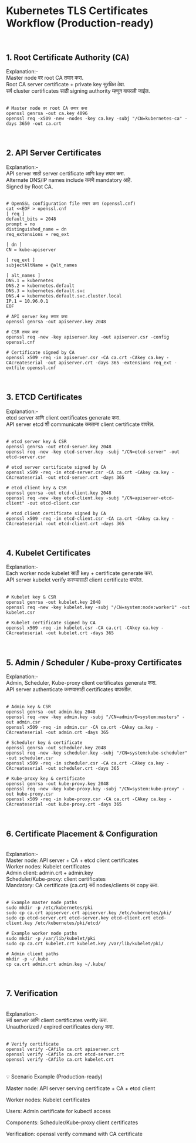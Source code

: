<h1>Kubernetes TLS Certificates Workflow (Production-ready)<br><br></h1>


<h2>1. Root Certificate Authority (CA)<br></h2>
Explanation:-<br>
Master node वर root CA तयार करा.<br>
Root CA server certificate + private key सुरक्षित ठेवा.<br>
सर्व cluster certificates साठी signing authority म्हणून वापरली जाईल.<br><br>

```
# Master node वर root CA तयार करा
openssl genrsa -out ca.key 4096
openssl req -x509 -new -nodes -key ca.key -subj "/CN=kubernetes-ca" -days 3650 -out ca.crt
```
<br>

<h2>2. API Server Certificates<br></h2>
Explanation:-<br>
API server साठी server certificate आणि key तयार करा.<br>
Alternate DNS/IP names include करणे mandatory आहे.<br>
Signed by Root CA.<br><br>

```
# OpenSSL configuration file तयार करा (openssl.cnf)
cat <<EOF > openssl.cnf
[ req ]
default_bits = 2048
prompt = no
distinguished_name = dn
req_extensions = req_ext

[ dn ]
CN = kube-apiserver

[ req_ext ]
subjectAltName = @alt_names

[ alt_names ]
DNS.1 = kubernetes
DNS.2 = kubernetes.default
DNS.3 = kubernetes.default.svc
DNS.4 = kubernetes.default.svc.cluster.local
IP.1 = 10.96.0.1
EOF

# API server key तयार करा
openssl genrsa -out apiserver.key 2048

# CSR तयार करा
openssl req -new -key apiserver.key -out apiserver.csr -config openssl.cnf

# Certificate signed by CA
openssl x509 -req -in apiserver.csr -CA ca.crt -CAkey ca.key -CAcreateserial -out apiserver.crt -days 365 -extensions req_ext -extfile openssl.cnf
```
<br>


<h2>3. ETCD Certificates<br></h2>
Explanation:-<br>
etcd server आणि client certificates generate करा.<br>
API server etcd शी communicate करताना client certificate वापरेल.<br><br>

```
# etcd server key & CSR
openssl genrsa -out etcd-server.key 2048
openssl req -new -key etcd-server.key -subj "/CN=etcd-server" -out etcd-server.csr

# etcd server certificate signed by CA
openssl x509 -req -in etcd-server.csr -CA ca.crt -CAkey ca.key -CAcreateserial -out etcd-server.crt -days 365

# etcd client key & CSR
openssl genrsa -out etcd-client.key 2048
openssl req -new -key etcd-client.key -subj "/CN=apiserver-etcd-client" -out etcd-client.csr

# etcd client certificate signed by CA
openssl x509 -req -in etcd-client.csr -CA ca.crt -CAkey ca.key -CAcreateserial -out etcd-client.crt -days 365
```
<br>

<h2>4. Kubelet Certificates<br></h2>
Explanation:-<br>
Each worker node kubelet साठी key + certificate generate करा.<br>
API server kubelet verify करण्यासाठी client certificate वापरेल.<br><br>

```
# Kubelet key & CSR
openssl genrsa -out kubelet.key 2048
openssl req -new -key kubelet.key -subj "/CN=system:node:worker1" -out kubelet.csr

# Kubelet certificate signed by CA
openssl x509 -req -in kubelet.csr -CA ca.crt -CAkey ca.key -CAcreateserial -out kubelet.crt -days 365
```
<br>

<h2>5. Admin / Scheduler / Kube-proxy Certificates<br></h2>
Explanation:-<br>
Admin, Scheduler, Kube-proxy client certificates generate करा.<br>
API server authenticate करण्यासाठी certificates वापरतील.<br><br>

```
# Admin key & CSR
openssl genrsa -out admin.key 2048
openssl req -new -key admin.key -subj "/CN=admin/O=system:masters" -out admin.csr
openssl x509 -req -in admin.csr -CA ca.crt -CAkey ca.key -CAcreateserial -out admin.crt -days 365

# Scheduler key & certificate
openssl genrsa -out scheduler.key 2048
openssl req -new -key scheduler.key -subj "/CN=system:kube-scheduler" -out scheduler.csr
openssl x509 -req -in scheduler.csr -CA ca.crt -CAkey ca.key -CAcreateserial -out scheduler.crt -days 365

# Kube-proxy key & certificate
openssl genrsa -out kube-proxy.key 2048
openssl req -new -key kube-proxy.key -subj "/CN=system:kube-proxy" -out kube-proxy.csr
openssl x509 -req -in kube-proxy.csr -CA ca.crt -CAkey ca.key -CAcreateserial -out kube-proxy.crt -days 365
```
<br>

<h2>6. Certificate Placement & Configuration</h2><br>
Explanation:-<br>
Master node: API server + CA + etcd client certificates<br>
Worker nodes: Kubelet certificates<br>
Admin client: admin.crt + admin.key<br>
Scheduler/Kube-proxy: client certificates<br>
Mandatory: CA certificate (ca.crt) सर्व nodes/clients वर copy करा.<br><br>

```
# Example master node paths
sudo mkdir -p /etc/kubernetes/pki
sudo cp ca.crt apiserver.crt apiserver.key /etc/kubernetes/pki/
sudo cp etcd-server.crt etcd-server.key etcd-client.crt etcd-client.key /etc/kubernetes/pki/etcd/
```
```
# Example worker node paths
sudo mkdir -p /var/lib/kubelet/pki
sudo cp ca.crt kubelet.crt kubelet.key /var/lib/kubelet/pki/
```
```
# Admin client paths
mkdir -p ~/.kube
cp ca.crt admin.crt admin.key ~/.kube/
```
<br>

<h2>7. Verification</h2><br>
Explanation:-<br>
सर्व server आणि client certificates verify करा.<br>
Unauthorized / expired certificates deny करा.<br><br>

```
# Verify certificate
openssl verify -CAfile ca.crt apiserver.crt
openssl verify -CAfile ca.crt etcd-server.crt
openssl verify -CAfile ca.crt kubelet.crt
```
<br>

</h2>💡 Scenario Example (Production-ready)<br></h2>

Master node: API server serving certificate + CA + etcd client<br>

Worker nodes: Kubelet certificates<br>

Users: Admin certificate for kubectl access<br>

Components: Scheduler/Kube-proxy client certificates<br>

Verification: openssl verify command with CA certificate<br>


